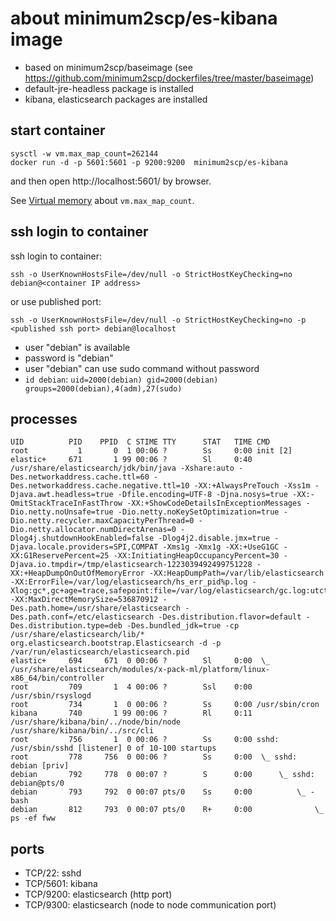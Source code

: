# about minimum2scp/es-kibana image

 * based on minimum2scp/baseimage (see https://github.com/minimum2scp/dockerfiles/tree/master/baseimage)
 * default-jre-headless package is installed
 * kibana, elasticsearch packages are installed

## start container

```
sysctl -w vm.max_map_count=262144
docker run -d -p 5601:5601 -p 9200:9200  minimum2scp/es-kibana
```

and then open http://localhost:5601/ by browser.

See [Virtual memory](https://www.elastic.co/guide/en/elasticsearch/reference/current/vm-max-map-count.html) about `vm.max_map_count`.

## ssh login to container

ssh login to container:

```
ssh -o UserKnownHostsFile=/dev/null -o StrictHostKeyChecking=no debian@<container IP address>
```

or use published port:

```
ssh -o UserKnownHostsFile=/dev/null -o StrictHostKeyChecking=no -p <published ssh port> debian@localhost
```

 * user "debian" is available
 * password is "debian"
 * user "debian" can use sudo command without password
 * `id debian`: `uid=2000(debian) gid=2000(debian) groups=2000(debian),4(adm),27(sudo)`

## processes

```consoleS
UID          PID    PPID  C STIME TTY      STAT   TIME CMD
root           1       0  1 00:06 ?        Ss     0:00 init [2]
elastic+     671       1 99 00:06 ?        Sl     0:40 /usr/share/elasticsearch/jdk/bin/java -Xshare:auto -Des.networkaddress.cache.ttl=60 -Des.networkaddress.cache.negative.ttl=10 -XX:+AlwaysPreTouch -Xss1m -Djava.awt.headless=true -Dfile.encoding=UTF-8 -Djna.nosys=true -XX:-OmitStackTraceInFastThrow -XX:+ShowCodeDetailsInExceptionMessages -Dio.netty.noUnsafe=true -Dio.netty.noKeySetOptimization=true -Dio.netty.recycler.maxCapacityPerThread=0 -Dio.netty.allocator.numDirectArenas=0 -Dlog4j.shutdownHookEnabled=false -Dlog4j2.disable.jmx=true -Djava.locale.providers=SPI,COMPAT -Xms1g -Xmx1g -XX:+UseG1GC -XX:G1ReservePercent=25 -XX:InitiatingHeapOccupancyPercent=30 -Djava.io.tmpdir=/tmp/elasticsearch-1223039492499751228 -XX:+HeapDumpOnOutOfMemoryError -XX:HeapDumpPath=/var/lib/elasticsearch -XX:ErrorFile=/var/log/elasticsearch/hs_err_pid%p.log -Xlog:gc*,gc+age=trace,safepoint:file=/var/log/elasticsearch/gc.log:utctime,pid,tags:filecount=32,filesize=64m -XX:MaxDirectMemorySize=536870912 -Des.path.home=/usr/share/elasticsearch -Des.path.conf=/etc/elasticsearch -Des.distribution.flavor=default -Des.distribution.type=deb -Des.bundled_jdk=true -cp /usr/share/elasticsearch/lib/* org.elasticsearch.bootstrap.Elasticsearch -d -p /var/run/elasticsearch/elasticsearch.pid
elastic+     694     671  0 00:06 ?        Sl     0:00  \_ /usr/share/elasticsearch/modules/x-pack-ml/platform/linux-x86_64/bin/controller
root         709       1  4 00:06 ?        Ssl    0:00 /usr/sbin/rsyslogd
root         734       1  0 00:06 ?        Ss     0:00 /usr/sbin/cron
kibana       740       1 99 00:06 ?        Rl     0:11 /usr/share/kibana/bin/../node/bin/node /usr/share/kibana/bin/../src/cli
root         756       1  0 00:06 ?        Ss     0:00 sshd: /usr/sbin/sshd [listener] 0 of 10-100 startups
root         778     756  0 00:06 ?        Ss     0:00  \_ sshd: debian [priv]
debian       792     778  0 00:07 ?        S      0:00      \_ sshd: debian@pts/0
debian       793     792  0 00:07 pts/0    Ss     0:00          \_ -bash
debian       812     793  0 00:07 pts/0    R+     0:00              \_ ps -ef fww
```

## ports

 * TCP/22: sshd
 * TCP/5601: kibana
 * TCP/9200: elasticsearch (http port)
 * TCP/9300: elasticsearch (node to node communication port)

